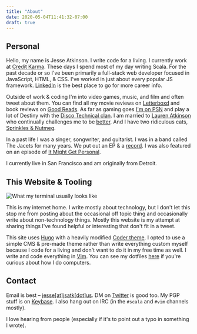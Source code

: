 ```yaml
---
title: "About"
date: 2020-05-04T11:41:32-07:00
draft: true
---
```


## Personal

Hello, my name is Jesse Atkinson.  I write code for a living.  I currently work at [Credit Karma](https://www.creditkarma.com).  These days I spend most of my day writing Scala.  For the past decade or so I've been primarily a full-stack web developer focused in JavaScript, HTML, & CSS.  I've worked in just about every popular JS framework.  [LinkedIn](https://www.linkedin.com/in/jessesethatkinson/) is the best place to go for more career info.

Outside of work & coding I'm into video games, music, and film and often tweet about them.  You can find all my movie reviews on [Letterboxd](https://letterboxd.com/jsatk/) and book reviews on [Good Reads](https://www.goodreads.com/user/show/27234237-jesse).  As far as gaming goes [I'm on PSN](https://my.playstation.com/profile/jsatk_) and play a lot of Destiny with the [Disco Technical clan](https://randsinrepose.com/archives/a-destiny-public-service-announcement/).  I am married to [Lauren Atkinson](https://lettuceandlipgloss.com) who continually challenges me to be [better](http://www.merlinmann.com/better).  And I have two ridiculous cats, [Sprinkles & Nutmeg](https://www.instagram.com/sprinklesandnutmeg/).

In a past life I was a singer, songwriter, and guitarist.  I was in a band called The Jacets for many years.  We put out an EP & a [record](https://open.spotify.com/album/59mTxkzAdjyGFdqh9h5coH?si=9OfdNVJ1RNGMH_WdM9uocA).  I was also featured on an episode of [It Might Get Personal](https://www.youtube.com/watch?v=IaaLYu-Hknk).

I currently live in San Francisco and am originally from Detroit.

## This Website & Tooling

<img alt="What my terminal usually looks like" src="/images/terminal.png" class="article-img-left">

This is my internet home.  I write mostly about technology, but I don't let this stop me from posting about the occasional off topic thing and occasionally write about non-technology things.  Mostly this website is my attempt at sharing things I've found helpful or interesting that don't fit in a tweet.

This site uses [Hugo](https://gohugo.io) with a heavily modified [Coder theme](https://themes.gohugo.io/theme/hugo-coder/).  I opted to use a simple CMS & pre-made theme rather than write everything custom myself because I code for a living and don't want to do it in my free time as well.  I write and code everything in [Vim](https://www.vim.org/).  You can see my dotfiles [here](https://github.com/jsatk/dotfiles) if you're curious about how I do computers.

## Contact

Email is best – [jesse[at]jsatk[dot]us](mailto:jesse@jsatk.us).  DM on [Twitter](https://twitter.com/jsatk) is good too.  My PGP stuff is on [Keybase](https://keybase.io/jsatk).  I also hang out on IRC (in the `#scala` and `#vim` channels mostly).

I love hearing from people (especially if it's to point out a typo in something I wrote).
